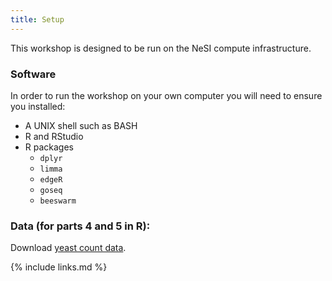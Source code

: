```yaml
---
title: Setup
---
```


This workshop is designed to be run on the NeSI compute infrastructure.

### Software

In order to run the workshop on your own computer you will need to ensure you installed:

- A UNIX shell such as BASH
- R and RStudio
- R packages
  - `dplyr`
  - `limma`
  - `edgeR`
  - `goseq`
  - `beeswarm`

### Data (for parts 4 and 5 in R):

Download [yeast count data](https://raw.githubusercontent.com/murraycadzow/2021-obss-day5/gh-pages/data/yeast_counts_all_chr.txt).

{% include links.md %}
